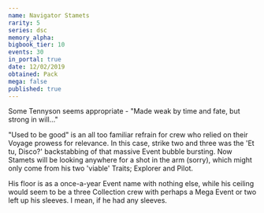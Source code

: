 ```yaml
---
name: Navigator Stamets
rarity: 5
series: dsc
memory_alpha:
bigbook_tier: 10
events: 30
in_portal: true
date: 12/02/2019
obtained: Pack
mega: false
published: true
---
```


Some Tennyson seems appropriate - "Made weak by time and fate, but strong in will..." 

"Used to be good" is an all too familiar refrain for crew who relied on their Voyage prowess for relevance. In this case, strike two and three was the 'Et tu, Disco?' backstabbing of that massive Event bubble bursting. Now Stamets will be looking anywhere for a shot in the arm (sorry), which might only come from his two 'viable' Traits; Explorer and Pilot. 

His floor is as a once-a-year Event name with nothing else, while his ceiling would seem to be a three Collection crew with perhaps a Mega Event or two left up his sleeves. I mean, if he had any sleeves.
